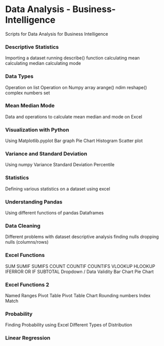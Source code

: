 # Data Analysis - Business-Intelligence
Scripts for Data Analysis for Business Intelligence

### Descriptive Statistics
Importing a dataset
running describe() function
calculating mean
calculating median
calculating mode

### Data Types
Operation on list
Operation on Numpy array
arange()
ndim
reshape()
complex numbers
set

### Mean Median Mode
Data and operations to calculate mean median and mode on Excel

### Visualization with Python
Using Matplotlib.pyplot
Bar graph
Pie Chart
Histogram
Scatter plot

### Variance and Standard Deviation
Using numpy
Variance 
Standard Deviation
Percentile

### Statistics
Defining various statistics on a dataset using excel

### Understanding Pandas
Using different functions of pandas
Dataframes

### Data Cleaning
Different problems with dataset
descriptive analysis
finding nulls
dropping nulls (columns/rows)

### Excel Functions
SUM
SUMIF
SUMIFS
COUNT
COUNTIF
COUNTIFS
VLOOKUP
HLOOKUP
IFERROR
OR
IF
SUBTOTAL
Dropdown / Data Validity
Bar Chart
Pie Chart

### Excel Functions 2
Named Ranges
Pivot Table
Pivot Table Chart
Rounding numbers
Index
Match

### Probability
Finding Probability using Excel
Different Types of Distribution

### Linear Regression